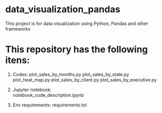 # data_visualization_pandas
This project is for data visualization using Python, Pandas and other frameworks

# This repository has the following itens:		
1. Codes:
	plot_sales_by_months.py 
	plot_sales_by_state.py
	plot_heat_map.py
	plot_sales_by_client.py
	plot_sales_by_executive.py

2. Jupyter notebook:	
	notebook_code_description.ipynb

3. Env requirements:
	requirements.txt
